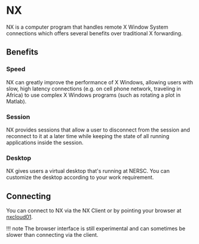 # NX

NX is a computer program that handles remote X Window System
connections which offers several benefits over traditional X
forwarding.

## Benefits

### Speed

NX can greatly improve the performance of X Windows, allowing users
with slow, high latency connections (e.g. on cell phone network,
traveling in Africa) to use complex X Windows programs (such as
rotating a plot in Matlab).

### Session

NX provides sessions that allow a user to disconnect from the session
and reconnect to it at a later time while keeping the state of all
running applications inside the session.

### Desktop

NX gives users a virtual desktop that's running at NERSC. You can
customize the desktop according to your work requirement.

## Connecting

You can connect to NX via the NX Client or by pointing your browser
at [nxcloud01](https://nxcloud01.nersc.gov).

!!! note
    The browser interface is still experimental and can sometimes
    be slower than connecting via the client.
